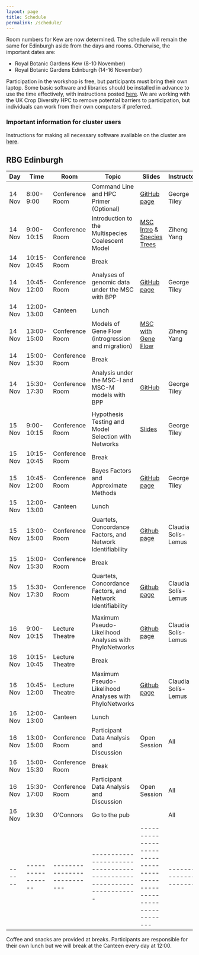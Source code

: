 ```yaml
---
layout: page
title: Schedule
permalink: /schedule/
---
```


Room numbers for Kew are now determined. The schedule will remain the same for Edinburgh aside from the days and rooms. Otherwise, the important dates are:<br>
* Royal Botanic Gardens Kew (8-10 November)
* Royal Botanic Gardens Edinburgh (14-16 November)


Participation in the workshop is free, but participants must bring their own laptop. Some basic software and libraries should be installed in advance to use the time effectively, with instructions posted [here]({{site.baseurl}}/pre-workshop). We are working with the UK Crop Diversity HPC to remove potential barriers to participation, but individuals can work from their own computers if preferred.

<!--
|Time       |Module                                             |Slides                                                              | 
|-----------|---------------------------------------------------|--------------------------------------------------------------------|
|8:00-8:40  | Introductory Material and Background              | [slides](https://github.com/gtiley/Botany2023-Networks/blob/gh-pages/slides/Botany2023-IntroductionSlides.pdf/) [google sheet](https://docs.google.com/spreadsheets/d/1tKoA4iBUqMxCz9Vi8c73tEpAbY18nT9e2hYkROMvhek/edit?usp=sharing)|
|8:45-9:45  | Networks from Gene Trees in PhyloNetworks         | [website](https://github.com/crsl4/PhyloNetworks.jl/wiki), [slides](https://github.com/gtiley/Botany2023-Networks/blob/gh-pages/slides/talk-botany-workshop-2023.pdf)          |
|9:50-10:50 | Estimating Phylogenetic Support using RAWR        | [website](https://gitlab.msu.edu/liulab/botany-2023-phylogenetic-networks-workshop)                                                                 |
|10:55-11:55| Detecting Gene Flow from Site Patterns in PhyNEST | [website](https://github.com/sungsik-kong/PhyNEST.jl)                                                                 |
|12:00-13:00| Lunch Break                                       |                                                                    |
|13:00-14:00| Hypothesis Testing in BPP                         | [website]({{site.baseurl}}/activities/BPP/)                                                                 |
|14:05-15:05| Advanced Models in PhyNetPy                       | [website](https://phylogenomics.rice.edu/html/phynetpy.html)       |
|15:10-16:10| Trait Evolution in PhyloNetworks                  | [website](https://cecileane.github.io/networkPCM-workshop/)                                                                 |
|16:15-17:00| Open Session to Work on Participant Data          |                                                                 |
|-----------|---------------------------------------------------|--------------------------------------------------------------------|
-->

### Important information for cluster users
Instructions for making all necessary software available on the cluster are [here]({{site.baseurl}}/activities/pathconfiguration/).

<!--
## RBG Kew

| Day   | Time           | Room                      | Topic                                                             | Slides                                                             |  Instructor         |
|------|-----------------|---------------------------|-------------------------------------------------------------------|--------------------------------------------------------------------|---------------------|
|8 Nov | 8:00-9:00       | Jodrell - Seminar Room    | Command Line and HPC Primer (Optional)                            |  [GitHub page]({{site.baseurl}}/activities/introduction/)          | George Tiley        |
|8 Nov | 9:00-10:15      | Jodrell - Seminar Room    | Introduction to the Multispecies Coalescent Model                 |  [MSC Intro](https://github.com/gtiley/RBG-Networks/blob/gh-pages/slides/2023-MSC.pdf/) & [Species Trees](https://github.com/gtiley/RBG-Networks/blob/gh-pages/slides/2023-MSC-species-tree.pdf/)                                                               | Ziheng Yang         |
|8 Nov | 10:15-10:45     | Jodrell - Tea Room        | Break                                                             |                                                                    |                     |
|8 Nov | 10:45-12:00      | Jodrell - Seminar Room    | Analyses of genomic data under the MSC with BPP                   |  [GitHub page](https://github.com/xflouris/bpp-tutorial-mare/wiki)                                                               | Tomas Flouri        |
|8 Nov | 12:00-13:00     | The Orangery              | Lunch                                                             |                                                                    |                     |
|8 Nov | 13:00-15:00     | Herbarium - Training Room | Models of Gene Flow (introgression and migration)                 |  [MSC with Gene Flow](https://github.com/gtiley/RBG-Networks/blob/gh-pages/slides/2023-MSC-geneflow.pdf/) | Ziheng Yang         |
|8 Nov | 15:00-15:30     | Herbarium - Tea Room      | Break                                                             |                                                                    |                     |
|8 Nov | 15:30-17:30     | Herbarium - Training Room | Analysis under the MSC-I and MSC-M models with BPP                |  [GitHub](https://github.com/xflouris/bpp-tutorial-mare/wiki)                                                               | Tomas Flouri        |
|      |                 |                           |                                                                   |                                                                    |                     |
|9 Nov | 9:00-10:15      | Jodrell - Bennett Room    | Hypothesis Testing and Model Selection with Networks              |  [Slides](https://github.com/gtiley/RBG-Networks/blob/gh-pages/slides/Network-Testing.pdf/)    | George Tiley        |
|9 Nov | 10:15-10:45     | Jodrell - Tea Room        | Break                                                             |                                                                    |                     |
|9 Nov | 10:45-12:00     | Jodrell - Bennett Room    | Bayes Factors and Approximate Methods                             |  [GitHub page]({{site.baseurl}}/activities/hypothesis_testing/)    | George Tiley        |
|8 Nov | 12:00-13:00     | The Orangery              | Lunch                                                             |                                                                    |                     |
|9 Nov | 13:00-15:00     | Jodrell - Bennett Room    | Quartets, Concordance Factors, and Network Identifiability        |  [Github page](https://solislemuslab.github.io/snaq-tutorial/)     | Claudia Solís-Lemus |
|9 Nov | 15:00-15:30     | Jodrell - Tea Room        | Break                                                             |                                                                    |                     |
|9 Nov | 15:30-17:30     | Jodrell - Bennett Room    | Quartets, Concordance Factors, and Network Identifiability        |  [Github page](https://solislemuslab.github.io/snaq-tutorial/)     | Claudia Solís-Lemus |
|      |                 |                           |                                                                   |                                                                    |                     |
|10 Nov| 9:00-10:15      | Herbarium - Training Room | Maximum Pseudo-Likelihood Analyses with PhyloNetworks             |  [Github page](https://solislemuslab.github.io/snaq-tutorial/)     | Claudia Solís-Lemus |
|10 Nov| 10:15-10:45     | Herbarium - Tea Room      | Break                                                             |                                                                    |                     |
|10 Nov| 10:45-12:00     | Herbarium - Training Room | Maximum Pseudo-Likelihood Analyses with PhyloNetworks             |  [Github page](https://solislemuslab.github.io/snaq-tutorial/)     | Claudia Solís-Lemus |
|10 Nov| 12:00-13:00     | The Orangery              | Lunch                                                             |                                                                    |                     |
|10 Nov| 13:00-15:00     | Herbarium - Training Room | Participant Data Analysis and Discussion                          |  TBD                                                               | All                 |
|10 Nov| 15:00-15:30     | Herbarium - Tea Room      | Break                                                             |                                                                    |                     |
|10 Nov| 15:30-17:00     | Herbarium - Training Room | Participant Data Analysis and Discussion                          |  TBD                                                               | All                 |
|10 Nov| 17:00           | Express Tavern            | Go to the pub                                                     |                                                                    | All                 |
|------|-----------------|---------------------------|-------------------------------------------------------------------|--------------------------------------------------------------------|---------------------|
                                                 
There are coffee or tea breaks at 10:15 and 15:00 every day with [vegan conchas](https://veganpalsusto.co.uk/). Coffee is provided by sift and participants can list their orders [here](https://docs.google.com/spreadsheets/d/1w2Og74QtfEfOF7GWEoRr36mL7OqaVrOEcp7emSrLZZo/edit?usp=drive_link). Participants are responsible for their own lunch but we will break at the Orangery every day at 12:00.

-->

## RBG Edinburgh

| Day   | Time           | Room                      | Topic                                                             | Slides                                                             |  Instructor         |
|------|-----------------|---------------------------|-------------------------------------------------------------------|--------------------------------------------------------------------|---------------------|
|14 Nov| 8:00-9:00       | Conference Room           | Command Line and HPC Primer (Optional)                            |  [GitHub page]({{site.baseurl}}/activities/introduction/)                                                               | George Tiley        |
|14 Nov| 9:00-10:15      | Conference Room           | Introduction to the Multispecies Coalescent Model                 |  [MSC Intro](https://github.com/gtiley/RBG-Networks/blob/gh-pages/slides/2023-MSC.pdf/) & [Species Trees](https://github.com/gtiley/RBG-Networks/blob/gh-pages/slides/2023-MSC-species-tree.pdf/)                                                              | Ziheng Yang         |
|14 Nov| 10:15-10:45     | Conference Room           | Break                                                             |                                                                    |                     |
|14 Nov| 10:45-12:00     | Conference Room           | Analyses of genomic data under the MSC with BPP                   |  [GitHub page](https://github.com/xflouris/bpp-tutorial-mare/wiki)                                                               | George Tiley        |
|14 Nov| 12:00-13:00     | Canteen                   | Lunch                                                             |                                                                    |                     |
|14 Nov| 13:00-15:00     | Conference Room           | Models of Gene Flow (introgression and migration)                 |  [MSC with Gene Flow](https://github.com/gtiley/RBG-Networks/blob/gh-pages/slides/2023-MSC-geneflow.pdf/)                                                               | Ziheng Yang         |
|14 Nov| 15:00-15:30     | Conference Room           | Break                                                             |                                                                    |                     |
|14 Nov| 15:30-17:30     | Conference Room           | Analysis under the MSC-I and MSC-M models with BPP                |  [GitHub](https://github.com/xflouris/bpp-tutorial-mare/wiki)                                                               | George Tiley        |
|      |                 |                           |                                                                   |                                                                    |                     |
|15 Nov| 9:00-10:15      | Conference Room           | Hypothesis Testing and Model Selection with Networks              |  [Slides](https://github.com/gtiley/RBG-Networks/blob/gh-pages/slides/Network-Testing.pdf/)                                                               | George Tiley        |
|15 Nov| 10:15-10:45     | Conference Room           | Break                                                             |                                                                    |                     |
|15 Nov| 10:45-12:00     | Conference Room           | Bayes Factors and Approximate Methods                             |  [GitHub page]({{site.baseurl}}/activities/hypothesis_testing/)                                                               | George Tiley        |
|15 Nov| 12:00-13:00     | Canteen                   | Lunch                                                             |                                                                    |                     |
|15 Nov| 13:00-15:00     | Conference Room           | Quartets, Concordance Factors, and Network Identifiability        |  [Github page](https://solislemuslab.github.io/snaq-tutorial/)                                                               | Claudia Solís-Lemus |
|15 Nov| 15:00-15:30     | Conference Room           | Break                                                             |                                                                    |                     |
|15 Nov| 15:30-17:30     | Conference Room           | Quartets, Concordance Factors, and Network Identifiability        |  [Github page](https://solislemuslab.github.io/snaq-tutorial/)                                                               | Claudia Solís-Lemus |
|      |                 |                           |                                                                   |                                                                    |                     |
|16 Nov| 9:00-10:15      | Lecture Theatre           | Maximum Pseudo-Likelihood Analyses with PhyloNetworks             |  [Github page](https://solislemuslab.github.io/snaq-tutorial/)                                                               | Claudia Solís-Lemus |
|16 Nov| 10:15-10:45     | Lecture Theatre           | Break                                                             |                                                                    |                     |
|16 Nov| 10:45-12:00     | Lecture Theatre           | Maximum Pseudo-Likelihood Analyses with PhyloNetworks             |  [Github page](https://solislemuslab.github.io/snaq-tutorial/)                                                               | Claudia Solís-Lemus |
|16 Nov| 12:00-13:00     | Canteen                   | Lunch                                                             |                                                                    |                     |
|16 Nov| 13:00-15:00     | Conference Room           | Participant Data Analysis and Discussion                          |  Open Session                                                                | All                 |
|16 Nov| 15:00-15:30     | Conference Room           | Break                                                             |                                                                    |                     |
|16 Nov| 15:30-17:00     | Conference Room           | Participant Data Analysis and Discussion                          |  Open Session                                                               | All                 |
|16 Nov| 19:30           | O'Connors                       | Go to the pub                                                     |                                                               | All                 |
|------|-----------------|---------------------------|-------------------------------------------------------------------|--------------------------------------------------------------------|---------------------|

Coffee and snacks are provided at breaks. Participants are responsible for their own lunch but we will break at the Canteen every day at 12:00.
